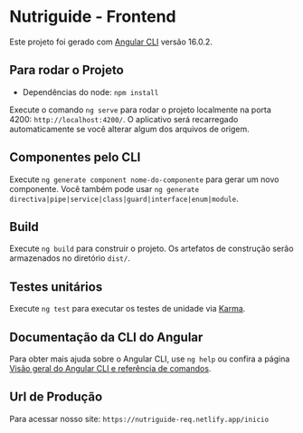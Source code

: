 # Nutriguide - Frontend

Este projeto foi gerado com [Angular CLI](https://github.com/angular/angular-cli) versão 16.0.2.

## Para rodar o Projeto

- Dependências do node: `npm install`

Execute o comando `ng serve` para rodar o projeto localmente na porta 4200: `http://localhost:4200/`. O aplicativo será recarregado automaticamente se você alterar algum dos arquivos de origem.

## Componentes pelo CLI

Execute `ng generate component nome-do-componente` para gerar um novo componente. Você também pode usar `ng generate directiva|pipe|service|class|guard|interface|enum|module`.

## Build

Execute `ng build` para construir o projeto. Os artefatos de construção serão armazenados no diretório `dist/`.

## Testes unitários

Execute `ng test` para executar os testes de unidade via [Karma](https://karma-runner.github.io).

## Documentação da CLI do Angular

Para obter mais ajuda sobre o Angular CLI, use `ng help` ou confira a página [Visão geral do Angular CLI e referência de comandos](https://angular.io/cli).

## Url de Produção

Para acessar nosso site: `https://nutriguide-req.netlify.app/inicio`
